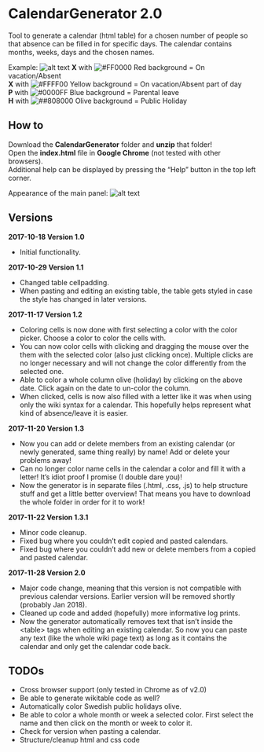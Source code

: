 # CalendarGenerator 2.0

Tool to generate a calendar (html table) for a chosen number of people so that absence can be filled in for specific days.
The calendar contains months, weeks, days and the chosen names.

Example:
![alt text](https://user-images.githubusercontent.com/34168761/33567842-cbb877d6-d924-11e7-90fc-75f669364bcb.png)
**X** with ![#FF0000](https://placehold.it/15/FF0000/000000?text=+) Red background = On vacation/Absent </br>
**X** with ![#FFFF00](https://placehold.it/15/FFFF00/000000?text=+) Yellow background = On vacation/Absent part of day  </br>
**P** with ![#0000FF](https://placehold.it/15/0000FF/000000?text=+) Blue background = Parental leave  </br>
**H** with ![##808000](https://placehold.it/15/808000/000000?text=+) Olive background = Public Holiday  </br>

## How to
Download the **CalendarGenerator** folder and **unzip** that folder! </br>
Open the **index.html** file in **Google Chrome** (not tested with other browsers). </br>
Additional help can be displayed by pressing the “Help” button in the top left corner. </br>

Appearance of the main panel:
![alt text](https://user-images.githubusercontent.com/34168761/33568562-243da988-d927-11e7-83fd-614d44175860.png)

## Versions
**2017-10-18 Version 1.0**
-	Initial functionality.

**2017-10-29 Version 1.1**
-	Changed table cellpadding.
-	When pasting and editing an existing table, the table gets styled in case the style  has changed in later versions.

**2017-11-17 Version 1.2**
-	Coloring cells is now done with first selecting a color with the color picker. Choose a color to color the cells with.
-	You can now color cells with clicking and dragging the mouse over the them with the selected color (also just clicking once). Multiple clicks are no longer necessary and will not change the color differently from the selected one.
-	Able to color a whole column olive (holiday) by clicking on the above date. Click again on the date to un-color the column.
-	When clicked, cells is now also filled with a letter like it was when using only the wiki syntax for a calendar. This hopefully helps represent what kind of absence/leave it is easier.

**2017-11-20 Version 1.3**
-	Now you can add or delete members from an existing calendar (or newly generated, same thing really) by name! Add or delete your problems away!
-	Can no longer color name cells in the calendar a color and fill it with a letter! It’s idiot proof I promise (I double dare you)!
-	Now the generator is in separate files (.html, .css, .js) to help structure stuff and get a little better overview! That means you have to download the whole folder in order for it to work! 

**2017-11-22 Version 1.3.1**
-	Minor code cleanup.
-	Fixed bug where you couldn’t edit copied and pasted calendars.
-	Fixed bug where you couldn’t add new or delete members from a copied and pasted calendar.

**2017-11-28 Version 2.0**
-	Major code change, meaning that this version is not compatible with previous calendar versions. Earlier version will be removed shortly (probably Jan 2018).
-	Cleaned up code and added (hopefully) more informative log prints.
-	Now the generator automatically removes text that isn’t inside the \<table\> tags when editing an existing calendar. So now you can paste any text (like the whole wiki page text) as long as it contains the calendar and only get the calendar code back.

## TODOs
-	Cross browser support (only tested in Chrome as of v2.0)
-	Be able to generate wikitable code as well?
-	Automatically color Swedish public holidays olive.
-	Be able to color a whole month or week a selected color. First select the name and then click on the month or week to color it.
-	Check for version when pasting a calendar.
-	Structure/cleanup html and css code

<!-- ![alt text](https://user-images.githubusercontent.com/34168761/33568622-5d65fe36-d927-11e7-8a0a-76206eba32b3.png) -->
